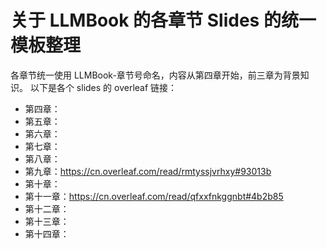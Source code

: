 # 关于 LLMBook 的各章节 Slides 的统一模板整理
各章节统一使用 LLMBook-章节号命名，内容从第四章开始，前三章为背景知识。
以下是各个 slides 的 overleaf 链接：
* 第四章：
* 第五章：
* 第六章：
* 第七章：
* 第八章：
* 第九章：https://cn.overleaf.com/read/rmtyssjvrhxy#93013b
* 第十章：
* 第十一章：https://cn.overleaf.com/read/qfxxfnkggnbt#4b2b85
* 第十二章：
* 第十三章：
* 第十四章：
